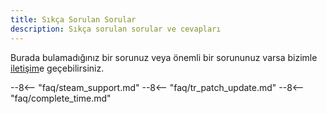 ```yaml
---
title: Sıkça Sorulan Sorular
description: Sıkça sorulan sorular ve cevapları
---
```


Burada bulamadığınız bir sorunuz veya önemli bir sorununuz varsa bizimle [iletişim](contact.md)e geçebilirsiniz.

<!-- lines 10-20 are displayed in the home page -->



--8<-- "faq/steam_support.md"
--8<-- "faq/tr_patch_update.md"
--8<-- "faq/complete_time.md"